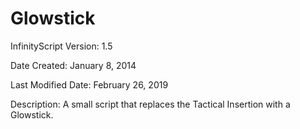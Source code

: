 # Glowstick

InfinityScript Version: 1.5

Date Created: January 8, 2014

Last Modified Date: February 26, 2019

Description:
A small script that replaces the Tactical Insertion with a Glowstick.
